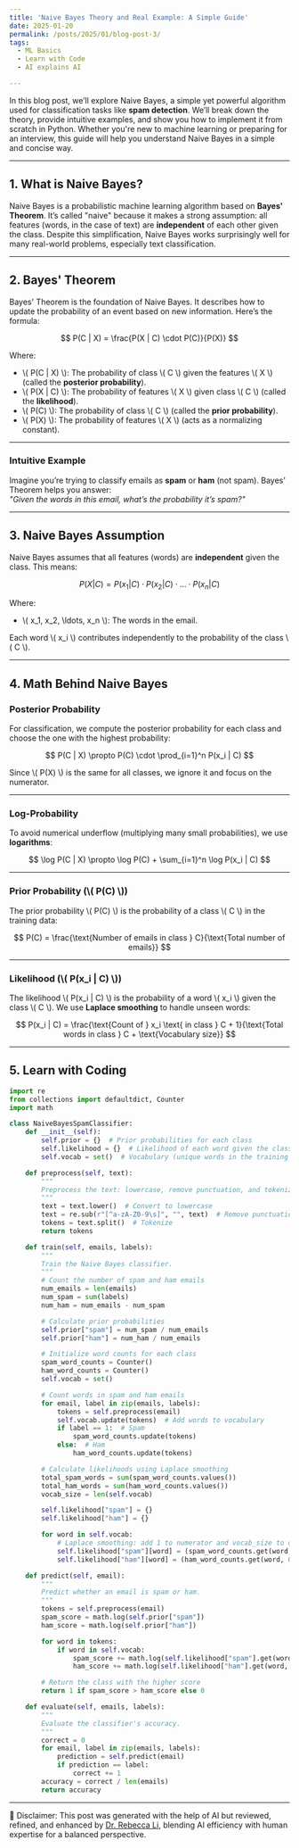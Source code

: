 ```yaml
---
title: 'Naive Bayes Theory and Real Example: A Simple Guide'
date: 2025-01-20
permalink: /posts/2025/01/blog-post-3/
tags:
  - ML Basics
  - Learn with Code
  - AI explains AI

---
```


In this blog post, we’ll explore Naive Bayes, a simple yet powerful algorithm used for classification tasks like **spam detection**. We’ll break down the theory, provide intuitive examples, and show you how to implement it from scratch in Python. Whether you're new to machine learning or preparing for an interview, this guide will help you understand Naive Bayes in a simple and concise way.

---

## **1. What is Naive Bayes?**

Naive Bayes is a probabilistic machine learning algorithm based on **Bayes' Theorem**. It’s called "naive" because it makes a strong assumption: all features (words, in the case of text) are **independent** of each other given the class. Despite this simplification, Naive Bayes works surprisingly well for many real-world problems, especially text classification.

---

## **2. Bayes' Theorem**

Bayes' Theorem is the foundation of Naive Bayes. It describes how to update the probability of an event based on new information. Here’s the formula:

$$
P(C | X) = \frac{P(X | C) \cdot P(C)}{P(X)}
$$

Where:
- \\( P(C | X) \\): The probability of class \\( C \\) given the features \\( X \\) (called the **posterior probability**).
- \\( P(X | C) \\): The probability of features \\( X \\) given class \\( C \\) (called the **likelihood**).
- \\( P(C) \\): The probability of class \\( C \\) (called the **prior probability**).
- \\( P(X) \\): The probability of features \\( X \\) (acts as a normalizing constant).

---

### **Intuitive Example**

Imagine you’re trying to classify emails as **spam** or **ham** (not spam). Bayes' Theorem helps you answer:  
*"Given the words in this email, what’s the probability it’s spam?"*

---

## **3. Naive Bayes Assumption**

Naive Bayes assumes that all features (words) are **independent** given the class. This means:

$$
P(X | C) = P(x_1 | C) \cdot P(x_2 | C) \cdot \ldots \cdot P(x_n | C)
$$

Where:
- \\( x_1, x_2, \ldots, x_n \\): The words in the email.


Each word \\( x_i \\) contributes independently to the probability of the class \\( C \\).

---

## **4. Math Behind Naive Bayes**

### **Posterior Probability**

For classification, we compute the posterior probability for each class and choose the one with the highest probability:

$$
P(C | X) \propto P(C) \cdot \prod_{i=1}^n P(x_i | C)
$$

Since \\( P(X) \\) is the same for all classes, we ignore it and focus on the numerator.

---

### **Log-Probability**

To avoid numerical underflow (multiplying many small probabilities), we use **logarithms**:

$$
\log P(C | X) \propto \log P(C) + \sum_{i=1}^n \log P(x_i | C)
$$

---

### **Prior Probability (\\( P(C) \\))**

The prior probability \\( P(C) \\) is the probability of a class \\( C \\) in the training data:

$$
P(C) = \frac{\text{Number of emails in class } C}{\text{Total number of emails}}
$$

---

### **Likelihood (\\( P(x_i | C) \\))**

The likelihood \\( P(x_i | C) \\) is the probability of a word \\( x_i \\) given the class \\( C \\). We use **Laplace smoothing** to handle unseen words:

$$
P(x_i | C) = \frac{\text{Count of } x_i \text{ in class } C + 1}{\text{Total words in class } C + \text{Vocabulary size}}
$$

---

## **5. Learn with Coding**

```python
import re
from collections import defaultdict, Counter
import math

class NaiveBayesSpamClassifier:
    def __init__(self):
        self.prior = {}  # Prior probabilities for each class
        self.likelihood = {}  # Likelihood of each word given the class
        self.vocab = set()  # Vocabulary (unique words in the training data)

    def preprocess(self, text):
        """
        Preprocess the text: lowercase, remove punctuation, and tokenize.
        """
        text = text.lower()  # Convert to lowercase
        text = re.sub(r"[^a-zA-Z0-9\s]", "", text)  # Remove punctuation
        tokens = text.split()  # Tokenize
        return tokens

    def train(self, emails, labels):
        """
        Train the Naive Bayes classifier.
        """
        # Count the number of spam and ham emails
        num_emails = len(emails)
        num_spam = sum(labels)
        num_ham = num_emails - num_spam

        # Calculate prior probabilities
        self.prior["spam"] = num_spam / num_emails
        self.prior["ham"] = num_ham / num_emails

        # Initialize word counts for each class
        spam_word_counts = Counter()
        ham_word_counts = Counter()
        self.vocab = set()

        # Count words in spam and ham emails
        for email, label in zip(emails, labels):
            tokens = self.preprocess(email)
            self.vocab.update(tokens)  # Add words to vocabulary
            if label == 1:  # Spam
                spam_word_counts.update(tokens)
            else:  # Ham
                ham_word_counts.update(tokens)

        # Calculate likelihoods using Laplace smoothing
        total_spam_words = sum(spam_word_counts.values())
        total_ham_words = sum(ham_word_counts.values())
        vocab_size = len(self.vocab)

        self.likelihood["spam"] = {}
        self.likelihood["ham"] = {}

        for word in self.vocab:
            # Laplace smoothing: add 1 to numerator and vocab_size to denominator
            self.likelihood["spam"][word] = (spam_word_counts.get(word, 0) + 1) / (total_spam_words + vocab_size)
            self.likelihood["ham"][word] = (ham_word_counts.get(word, 0) + 1) / (total_ham_words + vocab_size)

    def predict(self, email):
        """
        Predict whether an email is spam or ham.
        """
        tokens = self.preprocess(email)
        spam_score = math.log(self.prior["spam"])
        ham_score = math.log(self.prior["ham"])

        for word in tokens:
            if word in self.vocab:
                spam_score += math.log(self.likelihood["spam"].get(word, 1e-10))  # Avoid log(0)
                ham_score += math.log(self.likelihood["ham"].get(word, 1e-10))

        # Return the class with the higher score
        return 1 if spam_score > ham_score else 0

    def evaluate(self, emails, labels):
        """
        Evaluate the classifier's accuracy.
        """
        correct = 0
        for email, label in zip(emails, labels):
            prediction = self.predict(email)
            if prediction == label:
                correct += 1
        accuracy = correct / len(emails)
        return accuracy

```

---
🤖 Disclaimer: This post was generated with the help of AI but reviewed, refined, and enhanced by [Dr. Rebecca Li](https://xiaoyang-rebecca.github.io/), blending AI efficiency with human expertise for a balanced perspective.